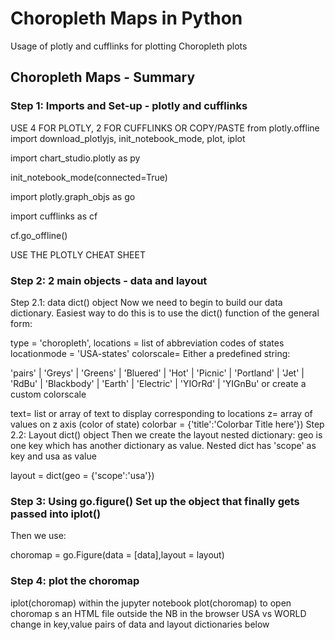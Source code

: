 # Choropleth Maps in Python
 Usage of plotly and cufflinks for plotting Choropleth plots

## Choropleth Maps - Summary
### Step 1: Imports and Set-up - plotly and cufflinks
USE 4 FOR PLOTLY, 2 FOR CUFFLINKS OR COPY/PASTE
from plotly.offline import download_plotlyjs, init_notebook_mode, plot, iplot

import chart_studio.plotly as py

init_notebook_mode(connected=True)

import plotly.graph_objs as go

import cufflinks as cf

cf.go_offline()

USE THE PLOTLY CHEAT SHEET

### Step 2: 2 main objects - data and layout
Step 2.1: data dict() object
Now we need to begin to build our data dictionary. Easiest way to do this is to use the dict() function of the general form:

type = 'choropleth',
locations = list of abbreviation codes of states
locationmode = 'USA-states'
colorscale=
Either a predefined string:

'pairs' | 'Greys' | 'Greens' | 'Bluered' | 'Hot' | 'Picnic' | 'Portland' | 'Jet' | 'RdBu' | 'Blackbody' | 'Earth' | 'Electric' | 'YIOrRd' | 'YIGnBu'
or create a custom colorscale

text= list or array of text to display corresponding to locations
z= array of values on z axis (color of state)
colorbar = {'title':'Colorbar Title here'})
Step 2.2: Layout dict() object
Then we create the layout nested dictionary: geo is one key which has another dictionary as value. Nested dict has 'scope' as key and usa as value

layout = dict(geo = {'scope':'usa'})
### Step 3: Using go.figure() Set up the object that finally gets passed into iplot()
Then we use:

choromap = go.Figure(data = [data],layout = layout)

### Step 4: plot the choromap
iplot(choromap) within the jupyter notebook
plot(choromap) to open choromap s an HTML file outside the NB in the browser
USA vs WORLD
change in key,value pairs of data and layout dictionaries below
